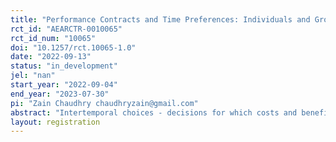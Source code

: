 ```yaml
---
title: "Performance Contracts and Time Preferences: Individuals and Groups"
rct_id: "AEARCTR-0010065"
rct_id_num: "10065"
doi: "10.1257/rct.10065-1.0"
date: "2022-09-13"
status: "in_development"
jel: "nan"
start_year: "2022-09-04"
end_year: "2023-07-30"
pi: "Zain Chaudhry chaudhryzain@gmail.com"
abstract: "Intertemporal choices - decisions for which costs and benefits are spread out over time - are an important part pf regular decision-making for households, policymakers and managers. They are relevant to decisions about consumption, and savings and investment, which are among the most important choices made by economic agents. The experimental design consists of two stages that we will conduct in collaboration with the Department of Health, Punjab (Pakistan). In the first stage, we will elicit Lady Health Workers (LHWs) discounting parameters using the Convex Time Budget (CTB) technique. In the second stage, after assigning tailored contracts to LHWs, we will test how these tailored contracts perform. In our setup, we propose and test intertemporal contracts for two types of policymakers: Leontief and maximizer."
layout: registration
---
```


